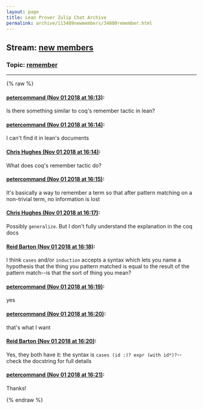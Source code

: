 ```yaml
---
layout: page
title: Lean Prover Zulip Chat Archive 
permalink: archive/113489newmembers/34800remember.html
---
```


## Stream: [new members](index.html)
### Topic: [remember](34800remember.html)

---


{% raw %}
#### [ petercommand (Nov 01 2018 at 16:13)](https://leanprover.zulipchat.com/#narrow/stream/113489-new%20members/topic/remember/near/136927744):
<p>Is there something similar to coq's remember tactic in lean?</p>

#### [ petercommand (Nov 01 2018 at 16:14)](https://leanprover.zulipchat.com/#narrow/stream/113489-new%20members/topic/remember/near/136927833):
<p>I can't find it in lean's documents</p>

#### [ Chris Hughes (Nov 01 2018 at 16:14)](https://leanprover.zulipchat.com/#narrow/stream/113489-new%20members/topic/remember/near/136927846):
<p>What does coq's remember tactic do?</p>

#### [ petercommand (Nov 01 2018 at 16:15)](https://leanprover.zulipchat.com/#narrow/stream/113489-new%20members/topic/remember/near/136927899):
<p>It's basically a way to remember a term so that after pattern matching on a non-trivial term, no information is lost</p>

#### [ Chris Hughes (Nov 01 2018 at 16:17)](https://leanprover.zulipchat.com/#narrow/stream/113489-new%20members/topic/remember/near/136928040):
<p>Possibly <code>generalize</code>. But I don't fully understand the explanation in the coq docs</p>

#### [ Reid Barton (Nov 01 2018 at 16:18)](https://leanprover.zulipchat.com/#narrow/stream/113489-new%20members/topic/remember/near/136928066):
<p>I think <code>cases</code> and/or <code>induction</code> accepts a syntax which lets you name a hypothesis that the thing you pattern matched is equal to the result of the pattern match--is that the sort of thing you mean?</p>

#### [ petercommand (Nov 01 2018 at 16:19)](https://leanprover.zulipchat.com/#narrow/stream/113489-new%20members/topic/remember/near/136928149):
<p>yes</p>

#### [ petercommand (Nov 01 2018 at 16:20)](https://leanprover.zulipchat.com/#narrow/stream/113489-new%20members/topic/remember/near/136928230):
<p>that's what I want</p>

#### [ Reid Barton (Nov 01 2018 at 16:20)](https://leanprover.zulipchat.com/#narrow/stream/113489-new%20members/topic/remember/near/136928271):
<p>Yes, they both have it: the syntax is <code>cases (id :)? expr (with id*)?</code>--check the docstring for full details</p>

#### [ petercommand (Nov 01 2018 at 16:21)](https://leanprover.zulipchat.com/#narrow/stream/113489-new%20members/topic/remember/near/136928315):
<p>Thanks!</p>


{% endraw %}
